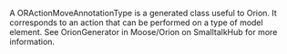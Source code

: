 A ORActionMoveAnnotationType is a generated class useful to Orion. It corresponds to an action that can be performed on a type of model element. See OrionGenerator in Moose/Orion on SmalltalkHub for more information.